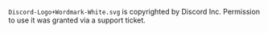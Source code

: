 `Discord-Logo+Wordmark-White.svg` is copyrighted by Discord Inc. Permission to use it was granted via a support ticket.